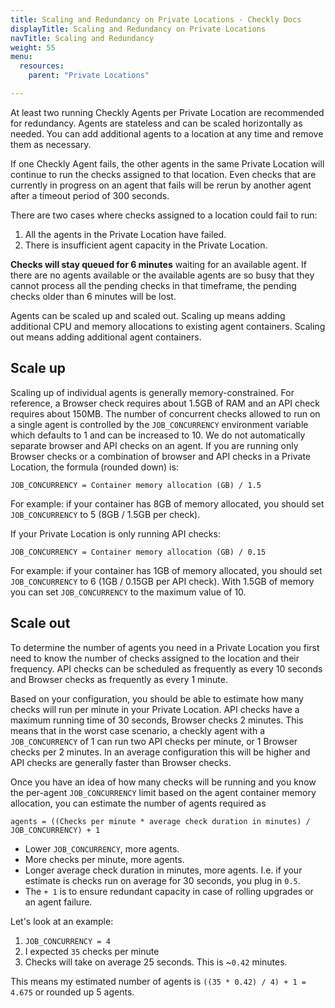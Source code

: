```yaml
---
title: Scaling and Redundancy on Private Locations - Checkly Docs
displayTitle: Scaling and Redundancy on Private Locations
navTitle: Scaling and Redundancy
weight: 55
menu:
  resources:
    parent: "Private Locations"

---
```


At least two running Checkly Agents per Private Location are recommended for redundancy. Agents are stateless and can be scaled horizontally as needed. You can add additional agents to a location at any time and remove them
as necessary.

If one Checkly Agent fails, the other agents in the same Private Location will continue to run the checks assigned to that location. Even checks that are currently in progress on an agent that fails will be rerun by another agent after a timeout period of 300 seconds.

There are two cases where checks assigned to a location could fail to run:

1. All the agents in the Private Location have failed.
2. There is insufficient agent capacity in the Private Location.

**Checks will stay queued for 6 minutes** waiting for an available agent. If there are no agents available or the available
agents are so busy that they cannot process all the pending checks in that timeframe, the pending checks older than 6 minutes will be lost.

Agents can be scaled up and scaled out. Scaling up means adding additional CPU and memory allocations to existing agent
containers. Scaling out means adding additional agent containers.

## Scale up

Scaling up of individual agents is generally memory-constrained. For reference, a Browser check requires about
1.5GB of RAM and an API check requires about 150MB. The number of concurrent checks allowed to run on a single agent is
controlled by the `JOB_CONCURRENCY` environment variable which defaults to 1 and can be increased to 10. We do not
automatically separate browser and API checks on an agent. If you are running only Browser checks or a combination of
browser and API checks in a Private Location, the formula (rounded down) is:

`JOB_CONCURRENCY = Container memory allocation (GB) / 1.5`

For example: if your container has 8GB of memory allocated, you should set `JOB_CONCURRENCY` to 5 (8GB / 1.5GB per check).

If your Private Location is only running API checks:

`JOB_CONCURRENCY = Container memory allocation (GB) / 0.15`

For example: if your container has 1GB of memory allocated, you should set `JOB_CONCURRENCY` to 6 (1GB / 0.15GB per API check).
With 1.5GB of memory you can set `JOB_CONCURRENCY` to the maximum value of 10.

## Scale out

To determine the number of agents you need in a Private Location you first need to know the number of checks assigned to
the location and their frequency. API checks can be scheduled as frequently as every 10 seconds and Browser checks as
frequently as every 1 minute.

Based on your configuration, you should be able to estimate how many checks will run per minute in your Private Location.
API checks have a maximum running time of 30 seconds, Browser checks 2 minutes. This means that in the worst case scenario,
a checkly agent with a `JOB_CONCURRENCY` of 1 can run two API checks per minute, or 1 Browser checks per 2 minutes.
In an average configuration this will be higher and API checks are generally faster than Browser checks.

Once you have an idea of how many checks will be running and you know the per-agent `JOB_CONCURRENCY` limit based on the
agent container memory allocation, you can estimate the number of agents required as

`agents = ((Checks per minute * average check duration in minutes) / JOB_CONCURRENCY) + 1`

- Lower `JOB_CONCURRENCY`, more agents.
- More checks per minute, more agents.
- Longer average check duration in minutes, more agents. I.e. if your estimate is checks run on average for 30 seconds, you plug in `0.5`.
- The `+ 1` is to ensure redundant capacity in case of rolling upgrades or an agent failure.

Let's look at an example:

1. `JOB_CONCURRENCY = 4`
2. I expected `35` checks per minute
3. Checks will take on average 25 seconds. This is ~`0.42` minutes.

This means my estimated number of agents is `((35 * 0.42) / 4) + 1 = 4.675` or rounded up 5 agents.
